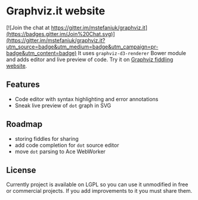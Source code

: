 Graphviz.it website
===================

[![Join the chat at https://gitter.im/mstefaniuk/graphviz.it](https://badges.gitter.im/Join%20Chat.svg)](https://gitter.im/mstefaniuk/graphviz.it?utm_source=badge&utm_medium=badge&utm_campaign=pr-badge&utm_content=badge)
It uses `graphviz-d3-renderer` Bower module and adds editor and live preview of code. Try it on [Graphviz fiddling website](http://graphviz.it/).

Features
--------
* Code editor with syntax highlighting and error annotations
* Sneak live preview of `dot` graph in SVG

Roadmap
-------
* storing fiddles for sharing
* add code completion for `dot` source editor
* move `dot` parsing to Ace WebWorker

License
-------
Currently project is available on LGPL so you can use it unmodified in free or commercial projects. If you add improvements
to it you must share them.
